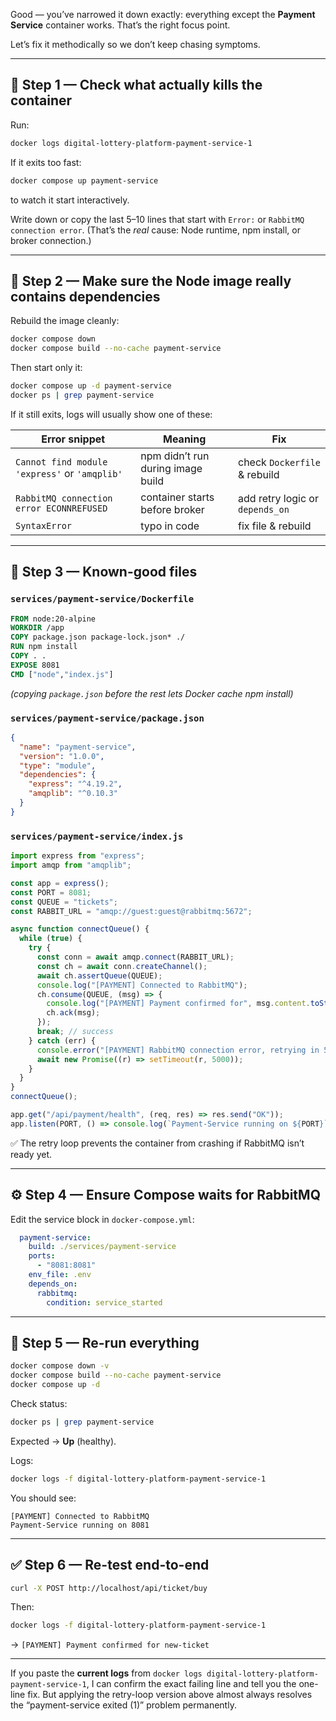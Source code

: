Good — you’ve narrowed it down exactly: everything except the **Payment Service** container works. That’s the right focus point.

Let’s fix it methodically so we don’t keep chasing symptoms.

---

## 🧭 Step 1 — Check what actually kills the container

Run:

```bash
docker logs digital-lottery-platform-payment-service-1
```

If it exits too fast:

```bash
docker compose up payment-service
```

to watch it start interactively.

Write down or copy the last 5–10 lines that start with `Error:` or `RabbitMQ connection error`.
(That’s the *real* cause: Node runtime, npm install, or broker connection.)

---

## 🧰 Step 2 — Make sure the Node image really contains dependencies

Rebuild the image cleanly:

```bash
docker compose down
docker compose build --no-cache payment-service
```

Then start only it:

```bash
docker compose up -d payment-service
docker ps | grep payment-service
```

If it still exits, logs will usually show one of these:

| Error snippet                                 | Meaning                           | Fix                             |
| --------------------------------------------- | --------------------------------- | ------------------------------- |
| `Cannot find module 'express'` or `'amqplib'` | npm didn’t run during image build | check `Dockerfile` & rebuild    |
| `RabbitMQ connection error ECONNREFUSED`      | container starts before broker    | add retry logic or `depends_on` |
| `SyntaxError`                                 | typo in code                      | fix file & rebuild              |

---

## 🧩 Step 3 — Known-good files

### `services/payment-service/Dockerfile`

```dockerfile
FROM node:20-alpine
WORKDIR /app
COPY package.json package-lock.json* ./
RUN npm install
COPY . .
EXPOSE 8081
CMD ["node","index.js"]
```

*(copying `package.json` before the rest lets Docker cache npm install)*

### `services/payment-service/package.json`

```json
{
  "name": "payment-service",
  "version": "1.0.0",
  "type": "module",
  "dependencies": {
    "express": "^4.19.2",
    "amqplib": "^0.10.3"
  }
}
```

### `services/payment-service/index.js`

```javascript
import express from "express";
import amqp from "amqplib";

const app = express();
const PORT = 8081;
const QUEUE = "tickets";
const RABBIT_URL = "amqp://guest:guest@rabbitmq:5672";

async function connectQueue() {
  while (true) {
    try {
      const conn = await amqp.connect(RABBIT_URL);
      const ch = await conn.createChannel();
      await ch.assertQueue(QUEUE);
      console.log("[PAYMENT] Connected to RabbitMQ");
      ch.consume(QUEUE, (msg) => {
        console.log("[PAYMENT] Payment confirmed for", msg.content.toString());
        ch.ack(msg);
      });
      break; // success
    } catch (err) {
      console.error("[PAYMENT] RabbitMQ connection error, retrying in 5 s", err.message);
      await new Promise((r) => setTimeout(r, 5000));
    }
  }
}
connectQueue();

app.get("/api/payment/health", (req, res) => res.send("OK"));
app.listen(PORT, () => console.log(`Payment-Service running on ${PORT}`));
```

✅ The retry loop prevents the container from crashing if RabbitMQ isn’t ready yet.

---

## ⚙️ Step 4 — Ensure Compose waits for RabbitMQ

Edit the service block in `docker-compose.yml`:

```yaml
  payment-service:
    build: ./services/payment-service
    ports:
      - "8081:8081"
    env_file: .env
    depends_on:
      rabbitmq:
        condition: service_started
```

---

## 🔄 Step 5 — Re-run everything

```bash
docker compose down -v
docker compose build --no-cache payment-service
docker compose up -d
```

Check status:

```bash
docker ps | grep payment-service
```

Expected → **Up** (healthy).

Logs:

```bash
docker logs -f digital-lottery-platform-payment-service-1
```

You should see:

```
[PAYMENT] Connected to RabbitMQ
Payment-Service running on 8081
```

---

## ✅ Step 6 — Re-test end-to-end

```bash
curl -X POST http://localhost/api/ticket/buy
```

Then:

```bash
docker logs -f digital-lottery-platform-payment-service-1
```

→ `[PAYMENT] Payment confirmed for new-ticket`

---

If you paste the **current logs** from `docker logs digital-lottery-platform-payment-service-1`, I can confirm the exact failing line and tell you the one-line fix.
But applying the retry-loop version above almost always resolves the “payment-service exited (1)” problem permanently.
